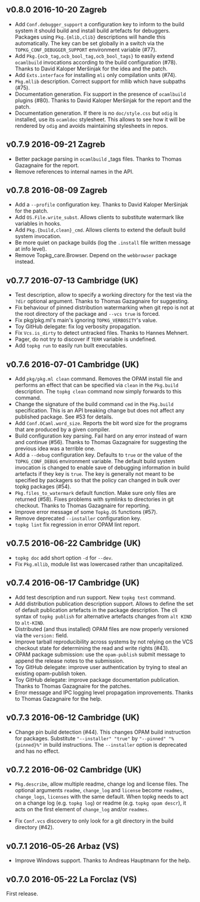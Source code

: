 v0.8.0 2016-10-20 Zagreb
------------------------

- Add `Conf.debugger_support` a configuration key to inform to the
  build system it should build and install build artefacts for
  debuggers. Packages using `Pkg.{mlib,clib}` descriptions will handle
  this automatically. The key can be set globally in a switch via the
  `TOPKG_CONF_DEBUGGER_SUPPORT` environment variable (#77).
- Add `Pkg.{ocb_tag,ocb_bool_tag,ocb_bool_tags}` to easily extend
  `ocamlbuild` invocations according to the build configuration (#78). Thanks
  to David Kaloper Meršinjak for the idea and the patch.
- Add `Exts.interface` for installing `mli` only compilation units (#74).
- `Pkg.mllib` description. Correct support for mllib which have subpaths (#75).
- Documentation generation. Fix support in the presence of `ocamlbuild`
  plugins (#80). Thanks to David Kaloper Meršinjak for the report
  and the patch.
- Documentation generation. If there is no `doc/style.css` but `odig` is
  installed, use its `ocamldoc` stylesheet. This allows to see how it will
  be rendered by `odig` and avoids maintaining stylesheets in repos.

v0.7.9 2016-09-21 Zagreb
------------------------

- Better package parsing in `ocamlbuild` _tags files. Thanks
  to Thomas Gazagnaire for the report.
- Remove references to internal names in the API.

v0.7.8 2016-08-09 Zagreb
------------------------

- Add a `--profile` configuration key. Thanks to David Kaloper
  Meršinjak for the patch.
- Add `OS.File.write_subst`. Allows clients to substitute watermark
  like variables in hooks.
- Add `Pkg.{build,clean}_cmd`. Allows clients to extend the default
  build system invocation.
- Be more quiet on package builds (log the `.install` file
  written message at info level).
- Remove Topkg_care.Browser. Depend on the `webbrowser` package
  instead.

v0.7.7 2016-07-13 Cambridge (UK)
--------------------------------

- Test description, allow to specify a working directory
  for the test via the `?dir` optional argument. Thanks
  to Thomas Gazagnaire for suggesting.
- Fix behaviour of pinned distribution watermarking when
  git repo is not at the root directory of the package and
  `--vcs true` is forced.
- Fix pkg/pkg.ml's main's ignoring `TOPKG_VERBOSITY`'s value.
- Toy GitHub delegate: fix log verbosity propagation.
- Fix `Vcs.is_dirty` to detect untracked files. Thanks to Hannes Mehnert.
- Pager, do not try to discover if `TERM` variable is undefined.
- Add `topkg run` to easily run built executables.

v0.7.6 2016-07-01 Cambridge (UK)
--------------------------------

- Add `pkg/pkg.ml clean` command. Removes the OPAM install file
  and performs an effect that can be specified via `clean` in the
 `Pkg.build` description. The `topkg clean` command now simply forwards
  to this command.
- Change the signature of the build command `cmd` in the `Pkg.build`
  specification. This is an API breaking change but does not affect any
  published package. See #53 for details.
- Add `Conf.OCaml.word_size`. Reports the bit word size for
  the programs that are produced by a given compiler.
- Build configuration key parsing. Fail hard on any error instead
  of warn and continue (#56). Thanks to Thomas Gazagnaire for suggesting
  the previous idea was a terrible one.
- Add a `--debug` configuration key. Defaults to `true` or the value
  of the `TOPKG_CONF_DEBUG` environment variable. The default build
  system invocation is changed to enable save of debugging information
  in build artefacts if they key is `true`. The key is generally not
  meant to be specified by packagers so that the policy can changed in
  bulk over topkg packages (#54).
- `Pkg.files_to_watermark` default function. Make sure only files are
  returned (#58). Fixes problems with symlinks to directories in git
  checkout. Thanks to Thomas Gazagnaire for reporting.
- Improve error message of some `Topkg.OS` functions (#57).
- Remove deprecated `--installer` configuration key.
- `topkg lint` fix regression in error OPAM lint report.

v0.7.5 2016-06-22 Cambridge (UK)
--------------------------------

- `topkg doc` add short option `-d` for `--dev`.
- Fix `Pkg.mllib`, module list was lowercased rather than uncapitalized.

v0.7.4 2016-06-17 Cambridge (UK)
--------------------------------

- Add test description and run support. New `topkg test` command.
- Add distribution publication description support. Allows to define the
  set of default publication artefacts in the package description. The cli
  syntax of `topkg publish` for alternative artefacts changes from
  `alt KIND` to `alt-KIND`.
- Distributed (and thus installed) OPAM files are now properly
  versioned via the `version:` field.
- Improve tarball reproducibility across systems by not relying on the
  VCS checkout state for determining the read and write rights (#43).
- OPAM package submission: use the `opam-publish` submit message
  to append the release notes to the submission.
- Toy GitHub delegate: improve user authentication by trying to steal
  an existing opam-publish token.
- Toy GitHub delegate: improve package documentation publication. Thanks
  to Thomas Gazagnaire for the patches.
- Error message and IPC logging level propagation improvements. Thanks to
  Thomas Gazagnaire for the help.

v0.7.3 2016-06-12 Cambridge (UK)
--------------------------------

- Change pin build detection (#44). This changes OPAM build
  instruction for packages. Substitute `"--installer" "true"` by
  `"--pinned" "%{pinned}%"` in build instructions. The
  `--installer` option is deprecated and has no effect.

v0.7.2 2016-06-02 Cambridge (UK)
--------------------------------

- `Pkg.describe`, allow multiple readme, change log and license files.
  The optional arguments `readme`, `change_log` and `license` become
  `readmes`, `change_logs`, `licenses` with the same default. When
  topkg needs to act on a change log (e.g. `topkg log`) or readme
  (e.g. `topkg opam descr`), it acts on the first element of
  `change_log` and/or `readmes`.

- Fix `Conf.vcs` discovery to only look for a git
  directory in the build directory (#42).

v0.7.1 2016-05-26 Arbaz (VS)
----------------------------

- Improve Windows support. Thanks to Andreas Hauptmann for the help.

v0.7.0 2016-05-22 La Forclaz (VS)
---------------------------------

First release. 
